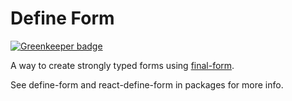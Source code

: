 # Define Form

[![Greenkeeper badge](https://badges.greenkeeper.io/ForbesLindesay/define-form.svg)](https://greenkeeper.io/)

A way to create strongly typed forms using [final-form](https://github.com/final-form/final-form).

See define-form and react-define-form in packages for more info.
